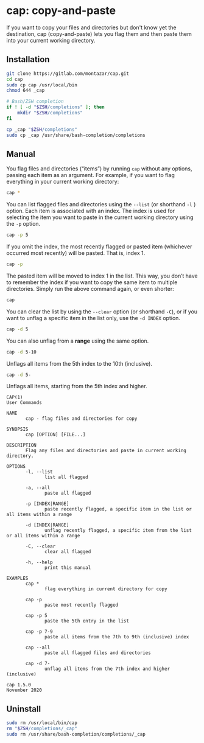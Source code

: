 # cap: copy-and-paste

If you want to copy your files and directories but don't know yet the destination, cap (copy-and-paste) lets you flag them and then paste them into your current working directory.

## Installation

```bash
git clone https://gitlab.com/montazar/cap.git
cd cap
sudo cp cap /usr/local/bin
chmod 644 _cap

# Bash/ZSH completion
if ! [ -d "$ZSH/completions" ]; then
	mkdir "$ZSH/completions"
fi

cp _cap "$ZSH/completions"
sudo cp _cap /usr/share/bash-completion/completions
```

## Manual

You flag files and directories (“items”) by running `cap` without any options, passing each item as an argument. For example, if you want to flag everything in your current working directory:

```bash
cap *
```

You can list flagged files and directories using the `--list` (or shorthand `-l` ) option. Each item is associated with an index. The index is used for selecting the item you want to paste in the current working directory using the `-p` option.

```bash
cap -p 5
```

 If you omit the index, the most recently flagged or pasted item (whichever occurred most recently) will be pasted. That is, index 1.

```bash
cap -p
```

The pasted item will be moved to index 1 in the list. This way, you don’t have to remember the index if you want to copy the same item to multiple directories. Simply run the above command again, or even shorter:

```bash
cap
```

You can clear the list by using the  `--clear` option (or shorthand `-C`), or if you want to unflag a specific item in the list only, use the `-d INDEX` option.

```bash
cap -d 5
```

You can also unflag from a **range** using the same option.

```bash
cap -d 5-10
```

Unflags all items from the 5th index to the 10th (inclusive).

```bash
cap -d 5-
```

Unflags all items, starting from the 5th index and higher.



```
CAP(1)                                                                                User Commands

NAME
       cap - flag files and directories for copy

SYNOPSIS
       cap [OPTION] [FILE...]

DESCRIPTION
       Flag any files and directories and paste in current working directory.

OPTIONS
       -l, --list
              list all flagged

       -a, --all
              paste all flagged

       -p [INDEX|RANGE]
              paste recently flagged, a specific item in the list or all items within a range

       -d [INDEX|RANGE]
              unflag recently flagged, a specific item from the list or all items within a range

       -C, --clear
              clear all flagged

       -h, --help
              print this manual

EXAMPLES
       cap *  
       		  flag everything in current directory for copy

       cap -p 
       		  paste most recently flagged

       cap -p 5
              paste the 5th entry in the list

       cap -p 7-9
              paste all items from the 7th to 9th (inclusive) index

       cap --all
              paste all flagged files and directories

       cap -d 7-
              unflag all items from the 7th index and higher (inclusive)

cap 1.5.0                                                                             November 2020
```

## Uninstall

```bash
sudo rm /usr/local/bin/cap
rm "$ZSH/completions/_cap"
sudo rm /usr/share/bash-completion/completions/_cap
```

